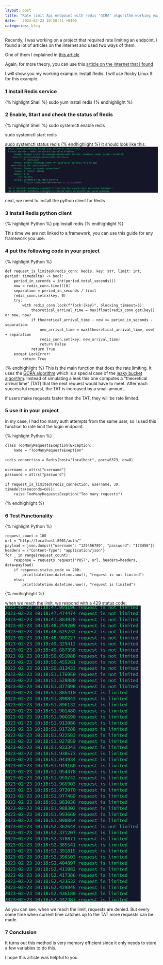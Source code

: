 ```yaml
---
layout: post
title: "Rate limit Api endpoint with redis 'GCRA' algorithm working example"
date:   2023-02-23 10:58:41 +0400
categories: blog
---
```

Recently, I was working on a project that required rate limiting an endpoint. I found a lot of articles on the internet
and used two ways of them.

One of them I explained
in [this article](https://medium.com/@BeriaGiorgi/rate-limit-drf-endpoint-with-redis-working-example-eb047426da98)

Again, for more theory, you can use
this [article on the internet that I found](https://engineering.ramp.com/rate-limiting-with-redis)

I will show you my working example.
Install Redis. I will use Rocky Linux 9 for this example.

### 1 Install Redis service

{% highlight Shell %}
sudo yum install redis
{% endhighlight %}

### 2 Enable, Start and check the status of Redis

{% highlight Shell %}
sudo systemctl enable redis

sudo systemctl start redis

sudo systemctl status redis
{% endhighlight %}
It should look like this:
![redis_status.png](/img/blog/redis_status.png)

next, we need to install the python client for Redis

### 3 Install Redis python client

{% highlight Python %}
pip install redis
{% endhighlight %}

This time we are not linked to a framework, you can use this guide for any framework you use.

### 4 put the following code in your project

{% highlight Python %}

    def request_is_limited(redis_conn: Redis, key: str, limit: int, period: timedelta) -> bool:
        period_in_seconds = int(period.total_seconds())
        now = redis_conn.time()[0]
        separation = period_in_seconds / limit
        redis_conn.setnx(key, 0)
        try:
            with redis_conn.lock(f"lock:{key}", blocking_timeout=5):
                theoretical_arrival_time = max(float(redis_conn.get(key)) or now, now)
                if theoretical_arrival_time - now <= period_in_seconds - separation:
                    new_arrival_time = max(theoretical_arrival_time, now) + separation
                    redis_conn.set(key, new_arrival_time)
                    return False
                return True
        except LockError:
            return True

{% endhighlight %}
This is the main function that does the rate limiting. It uses
the [GCRA algorithm](https://en.wikipedia.org/wiki/Generic_cell_rate_algorithm)
which is a special case of the [leaky bucket algorithm](https://en.wikipedia.org/wiki/Leaky_bucket). Instead of
simulating a leak this one computes a "theoretical arrival time" (TAT) that the next request would have to meet. After
each successful request, the TAT is increased by a small amount.

if users make requests faster than the TAT, they will be rate limited.

### 5 use it in your project

in my case, I had too many auth attempts from the same user, so I used this function to rate limit the login endpoint.

{% highlight Python %}

    class TooManyRequestsExeption(Exception):
        name = "TooManyRequestsExeption"
    
    redis_connection = Redis(host="localhost", port=6379, db=0)
    
    username = attrs["username"]
    password = attrs["password"]

    if request_is_limited(redis_connection, username, 30, timedelta(seconds=60)):
        raise TooManyRequestsExeption("Too many requests")

{% endhighlight %}

### 6 Test Functionality

{% highlight Python %}

    request_count = 100
    url = "http://localhost:8001/auth/"
    payload = json.dumps({"username": "123456789", "password": "123456"})
    headers = {"Content-Type": "application/json"}
    for _ in range(request_count):
        response = requests.request("POST", url, headers=headers, data=payload)
        if response.status_code == 200:
            print(datetime.datetime.now(), "request is not limited")
        else:
            print(datetime.datetime.now(), "request is limited")

{% endhighlight %}

when we reach the limit, we respond with a 429 status code:
![rate_leaky_gcra.png](/img/blog/rate_leaky_gcra.png)

As you can see, when we reach the limit, requests are denied. But every some time when current time catches up to the
TAT more requests can be made.

### 7 Conclusion
It turns out this method is very memory efficient since it only needs to store a few variables to do this.


I hope this article was helpful to you.





